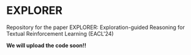 # EXPLORER
Repository for the paper EXPLORER: Exploration-guided Reasoning for Textual Reinforcement Learning (EACL'24)

**We will upload the code soon!!**
